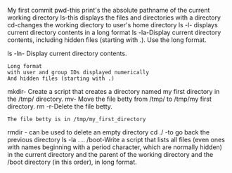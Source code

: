 My first commit
pwd-this print's the absolute pathname of the current working directory
ls-this displays the files and directories with a directory
cd-changes the working diectory to user's home directory
ls -l- displays current directory contents in a long format
ls -la-Display current directory contents, including hidden files (starting with .). Use the long format.

ls -ln- Display current directory contents.

    Long format
    with user and group IDs displayed numerically
    And hidden files (starting with .)
mkdir- Create a script that creates a directory named my first directory in the /tmp/ directory.
mv- Move the file betty from /tmp/ to /tmp/my first directory.
rm -r-Delete the file betty.

    The file betty is in /tmp/my_first_directory
rmdir - can be used to delete an empty directory
cd ./ -to go back the previous directory
ls -la . .. /boot-Write a script that lists all files (even ones with names beginning with a period character, which are normally hidden) in the current directory and the parent of the working directory and the /boot directory (in this order), in long format.

